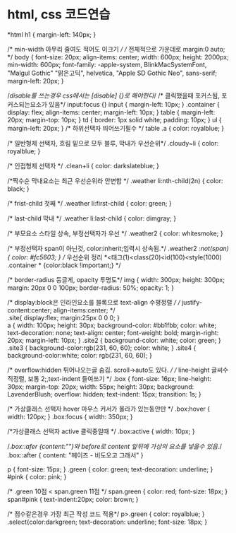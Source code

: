 # html, css 코드연습

*html
h1 {
  margin-left: 140px;
}

/*  min-width 아무리 줄여도 적어도 이크기 */
/* 전체적으로 가운데로 margin:0 auto; */
body {
  font-size: 20px;
  align-items: center;
  width: 600px;
  height: 2000px;
  min-width: 600px;
  font-family: -apple-system, BlinkMacSystemFont, "Malgul Gothic"
    "맑은고딕", helvetica, "Apple SD Gothic Neo", sans-serif;
  margin-left: 20px; 
}

/*disable를 쓰는경우 css에서는 [disable] {}로 해야한다*/
/* 클릭했을때 포커스됨, 포커스되는요소가 있음*/
input:focus {}
input {
  margin-left: 10px;
}
.container {
  display: flex;
  align-items: center;
  margin-left: 10px;
}
table {
  margin-left: 20px;
  margin-top: 10px;
}
td {
  border: 1px solid white;
  padding: 10px;
}
ul {
  margin-left: 20px;
}
/* 하위선택자 띄어쓰기필수 */
table .a {
  color: royalblue;
}

/* 일반형제 선택자, 흐림 밑으로 모두 블루, 막내가 우선순위*/
.cloudy~li {
  color: royalblue;
}

/* 인접형제 선택자 */
.clean+li {
  color: darkslateblue;
}

/*짝수순 막내요소는 최근 우선순위라 안변함 */
.weather li:nth-child(2n) {
  color: black;
}

/* frist-child 첫째 */
.weather li:first-child {
  color: green;
}

/* last-child 막내 */
.weather li:last-child {
  color: dimgray;
}

/* 부모요소 스타일 상속, 부정선택자가 우선 */
.weather2 {
  color: whitesmoke;
}

/* 부정선택자 span이 아닌것, color:inherit;입력시 상속됨.*/
.weather2 *:not(span) {
  color: #fc5603;
}
/* 우선순위 정리 *<태그(1)<class(20)<id(100)<style(1000)<!important 
  -> .container * {color:black !important;} */


/* border-radius 둥글게, opacity 투명도*/
img {
  width: 300px;
  height: 300px;
  margin: 20px 0 0 100px;
  border-radius: 50%;
  opacity: 1;
}


/* display:block은 인라인요소를 블록으로 text-align 수평정렬 */
/* justify-content:center; align-items:center;  */  
.site{
  display:flex;
  margin:25px 0 0 0;
  }  
a {
    width: 100px;
    height: 30px;
    background-color: #bb1fbb;
    color: white;
    text-decoration: none;
    text-align: center;
    font-weight: bold;
    margin-right: 20px;
    margin-left: 10px;
}
.site2 {
  background-color: white;
    color: green;
}
.site3 {
  background-color:rgb(231, 60, 60);
    color: white;
}
.site4 {
  background-color:white;
    color: rgb(231, 60, 60);
}


/* overflow:hidden 튀어나오는글 숨김. scroll->auto도 있다. */
/* line-height 글씨수직정렬, 보통 2;,text-indent 들여쓰기  */
.box {
  font-size: 16px;
  line-height: 30px;
  margin-top: 20px;
  width: 55px;
  height: 30px;
  background: LavenderBlush;
  overflow: hidden;
  text-indent: 15px;
  transition: 1s;
}

/* 가상클래스 선택자 hover  마우스 커서가 올라가 있는동안만 */
.box:hover {
  width: 120px;
}
.box:focus {
  width: 350px;
}

/*가상클래스 선택자 active 클릭중일때 */
.box:active {
  width: 10px;
}

/*.box::afer {content:""}와 before로 content 앞뒤에 가상의 요소를 넣을수 있음.*/
.box::after {
  content: "헤이즈 - 비도오고 그래서"
}


p {
  font-size: 15px;
}
.green {
  color: green;
  text-decoration: underline;
}
#pink {
  color: pink;
}

/* .green 10점 < span.green 11점 */
span.green {
  color: red;
  font-size: 18px;
}
span#pink {
  text-indent:20px;
  color: brown;
}

/* 점수같은경우 가장 최근 작성 코드 적용*/
p>.green {
  color: royalblue;
}
.select{color:darkgreen;
  text-decoration: underline;
  font-size: 18px;
}
